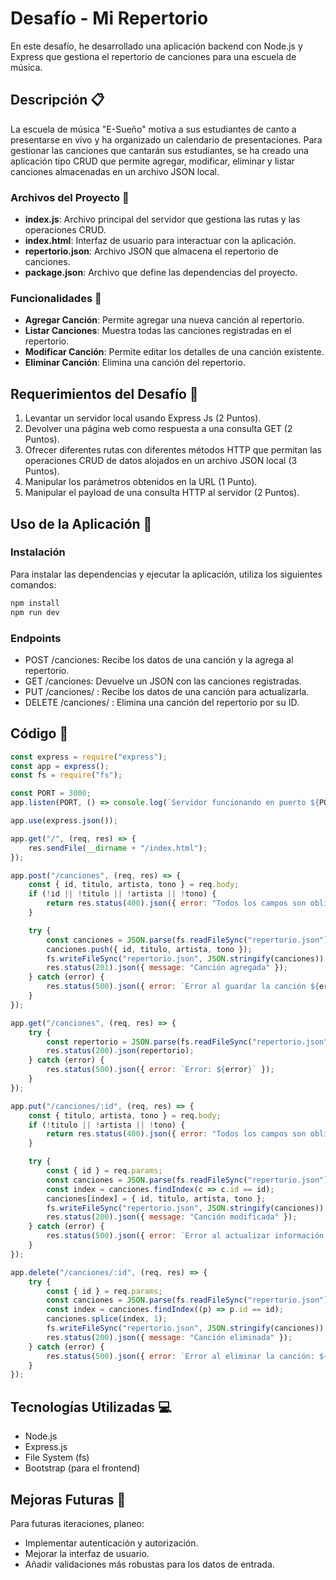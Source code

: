 # Desafío - Mi Repertorio

En este desafío, he desarrollado una aplicación backend con Node.js y Express que gestiona el repertorio de canciones para una escuela de música.

## Descripción 📋

La escuela de música "E-Sueño" motiva a sus estudiantes de canto a presentarse en vivo y ha organizado un calendario de presentaciones. Para gestionar las canciones que cantarán sus estudiantes, se ha creado una aplicación tipo CRUD que permite agregar, modificar, eliminar y listar canciones almacenadas en un archivo JSON local.

### Archivos del Proyecto 📂

- **index.js**: Archivo principal del servidor que gestiona las rutas y las operaciones CRUD.
- **index.html**: Interfaz de usuario para interactuar con la aplicación.
- **repertorio.json**: Archivo JSON que almacena el repertorio de canciones.
- **package.json**: Archivo que define las dependencias del proyecto.

### Funcionalidades 🔧

- **Agregar Canción**: Permite agregar una nueva canción al repertorio.
- **Listar Canciones**: Muestra todas las canciones registradas en el repertorio.
- **Modificar Canción**: Permite editar los detalles de una canción existente.
- **Eliminar Canción**: Elimina una canción del repertorio.

## Requerimientos del Desafío 🎯

1. Levantar un servidor local usando Express Js (2 Puntos).
2. Devolver una página web como respuesta a una consulta GET (2 Puntos).
3. Ofrecer diferentes rutas con diferentes métodos HTTP que permitan las operaciones CRUD de datos alojados en un archivo JSON local (3 Puntos).
4. Manipular los parámetros obtenidos en la URL (1 Punto).
5. Manipular el payload de una consulta HTTP al servidor (2 Puntos).

## Uso de la Aplicación 🚀

### Instalación

Para instalar las dependencias y ejecutar la aplicación, utiliza los siguientes comandos:

```bash
npm install
npm run dev
```

### Endpoints

- POST /canciones: Recibe los datos de una canción y la agrega al repertorio.
- GET /canciones: Devuelve un JSON con las canciones registradas.
- PUT /canciones/
: Recibe los datos de una canción para actualizarla.
- DELETE /canciones/
: Elimina una canción del repertorio por su ID.

## Código 🧩
```javascript
const express = require("express");
const app = express();
const fs = require("fs");

const PORT = 3000;
app.listen(PORT, () => console.log(`Servidor funcionando en puerto ${PORT}`));

app.use(express.json());

app.get("/", (req, res) => {
    res.sendFile(__dirname + "/index.html");
});

app.post("/canciones", (req, res) => {
    const { id, titulo, artista, tono } = req.body;
    if (!id || !titulo || !artista || !tono) {
        return res.status(400).json({ error: "Todos los campos son obligatorios" });
    }

    try {
        const canciones = JSON.parse(fs.readFileSync("repertorio.json"));
        canciones.push({ id, titulo, artista, tono });
        fs.writeFileSync("repertorio.json", JSON.stringify(canciones));
        res.status(201).json({ message: "Canción agregada" });
    } catch (error) {
        res.status(500).json({ error: `Error al guardar la canción ${error}` });
    }
});

app.get("/canciones", (req, res) => {
    try {
        const repertorio = JSON.parse(fs.readFileSync("repertorio.json"));
        res.status(200).json(repertorio);
    } catch (error) {
        res.status(500).json({ error: `Error: ${error}` });
    }
});

app.put("/canciones/:id", (req, res) => {
    const { titulo, artista, tono } = req.body;
    if (!titulo || !artista || !tono) {
        return res.status(400).json({ error: "Todos los campos son obligatorios" });
    }

    try {
        const { id } = req.params;
        const canciones = JSON.parse(fs.readFileSync("repertorio.json"));
        const index = canciones.findIndex(c => c.id == id);
        canciones[index] = { id, titulo, artista, tono };
        fs.writeFileSync("repertorio.json", JSON.stringify(canciones));
        res.status(200).json({ message: "Canción modificada" });
    } catch (error) {
        res.status(500).json({ error: `Error al actualizar información: ${error}` });
    }
});

app.delete("/canciones/:id", (req, res) => {
    try {
        const { id } = req.params;
        const canciones = JSON.parse(fs.readFileSync("repertorio.json"));
        const index = canciones.findIndex((p) => p.id == id);
        canciones.splice(index, 1);
        fs.writeFileSync("repertorio.json", JSON.stringify(canciones));
        res.status(200).json({ message: "Canción eliminada" });
    } catch (error) {
        res.status(500).json({ error: `Error al eliminar la canción: ${error}` });
    }
});
```

## Tecnologías Utilizadas 💻

- Node.js
- Express.js
- File System (fs)
- Bootstrap (para el frontend)

## Mejoras Futuras 🚀

Para futuras iteraciones, planeo:

- Implementar autenticación y autorización.
- Mejorar la interfaz de usuario.
- Añadir validaciones más robustas para los datos de entrada.
